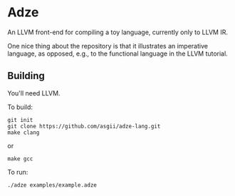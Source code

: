 # Adze

An LLVM front-end for compiling a toy language, currently only to LLVM IR.

One nice thing about the repository is that it illustrates an imperative language, as opposed, e.g., to the functional language in the LLVM tutorial.

## Building

You'll need LLVM.

To build:
```
git init
git clone https://github.com/asgii/adze-lang.git
make clang
```
or
```
make gcc
```

To run:
```
./adze examples/example.adze
```